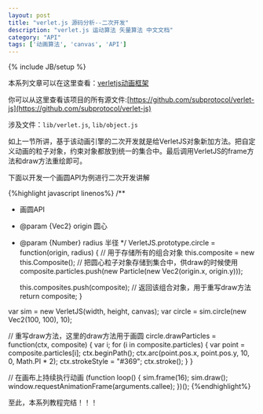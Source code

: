 ```yaml
---
layout: post
title: "verlet.js 源码分析--二次开发"
description: "verlet.js 运动算法 矢量算法 中文文档"
category: "API"
tags: ['动画算法', 'canvas', 'API']
---
```


{% include JB/setup %}

本系列文章可以在这里查看：[verletjs动画框架](http://www.poised-flw.com/categories.html#动画-ref)

你可以从这里查看该项目的所有源文件:[https://github.com/subprotocol/verlet-js](https://github.com/subprotocol/verlet-js)

涉及文件：`lib/verlet.js`, `lib/object.js`

如上一节所讲，基于该动画引擎的二次开发就是给VerletJS对象新加方法。把自定义动画的粒子对象，约束对象都放到统一的集合中。最后调用VerletJS的frame方法和draw方法重绘即可。

下面以开发一个画圆API为例进行二次开发讲解

{%highlight javascript linenos%}
/**
 * 画圆API
 * @param {Vec2} origin 圆心
 * @param {Number} radius 半径
 */
VerletJS.prototype.circle = function(origin, radius) {
    // 用于存储所有的组合对象
    this.composite = new this.Composite();
    // 把圆心粒子对象存储到集合中，供draw的时候使用
    composite.particles.push(new Particle(new Vec2(origin.x, origin.y)));

    this.composites.push(composite);
    // 返回该组合对象，用于重写draw方法
    return composite;
}

var sim = new VerletJS(width, height, canvas);
var circle = sim.circle(new Vec2(100, 100), 10);

// 重写draw方法，这里的draw方法用于画圆
circle.drawParticles = function(ctx, composite) {
    var i;
    for (i in composite.particles) {
        var point = composite.particles[i];
        ctx.beginPath();
        ctx.arc(point.pos.x, point.pos.y, 10, 0, Math.PI * 2);
        ctx.strokeStyle = "#369";
        ctx.stroke();
    }
}

// 在画布上持续执行动画
(function loop() {
    sim.frame(16);
    sim.draw();
    window.requestAnimationFrame(arguments.callee);
})();
{%endhighlight%}

至此，本系列教程完结！！！

